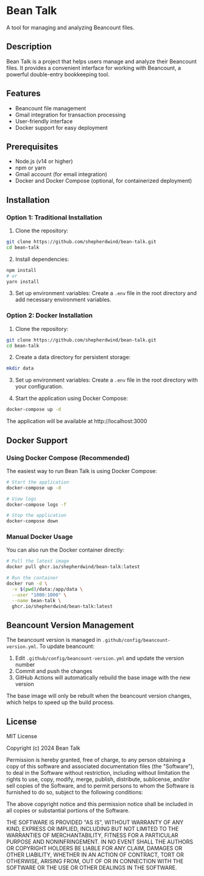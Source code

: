 # Bean Talk

A tool for managing and analyzing Beancount files.

## Description

Bean Talk is a project that helps users manage and analyze their Beancount files. It provides a convenient interface for working with Beancount, a powerful double-entry bookkeeping tool.

## Features

- Beancount file management
- Gmail integration for transaction processing
- User-friendly interface
- Docker support for easy deployment

## Prerequisites

- Node.js (v14 or higher)
- npm or yarn
- Gmail account (for email integration)
- Docker and Docker Compose (optional, for containerized deployment)

## Installation

### Option 1: Traditional Installation

1. Clone the repository:
```bash
git clone https://github.com/shepherdwind/bean-talk.git
cd bean-talk
```

2. Install dependencies:
```bash
npm install
# or
yarn install
```

3. Set up environment variables:
Create a `.env` file in the root directory and add necessary environment variables.

### Option 2: Docker Installation

1. Clone the repository:
```bash
git clone https://github.com/shepherdwind/bean-talk.git
cd bean-talk
```

2. Create a data directory for persistent storage:
```bash
mkdir data
```

3. Set up environment variables:
Create a `.env` file in the root directory with your configuration.

4. Start the application using Docker Compose:
```bash
docker-compose up -d
```

The application will be available at http://localhost:3000

## Docker Support

### Using Docker Compose (Recommended)

The easiest way to run Bean Talk is using Docker Compose:

```bash
# Start the application
docker-compose up -d

# View logs
docker-compose logs -f

# Stop the application
docker-compose down
```

### Manual Docker Usage

You can also run the Docker container directly:

```bash
# Pull the latest image
docker pull ghcr.io/shepherdwind/bean-talk:latest

# Run the container
docker run -d \
  -v $(pwd)/data:/app/data \
  --user "1000:1000" \
  --name bean-talk \
  ghcr.io/shepherdwind/bean-talk:latest
```

## Beancount Version Management

The beancount version is managed in `.github/config/beancount-version.yml`. To update beancount:

1. Edit `.github/config/beancount-version.yml` and update the version number
2. Commit and push the changes
3. GitHub Actions will automatically rebuild the base image with the new version

The base image will only be rebuilt when the beancount version changes, which helps to speed up the build process.

## License

MIT License

Copyright (c) 2024 Bean Talk

Permission is hereby granted, free of charge, to any person obtaining a copy
of this software and associated documentation files (the "Software"), to deal
in the Software without restriction, including without limitation the rights
to use, copy, modify, merge, publish, distribute, sublicense, and/or sell
copies of the Software, and to permit persons to whom the Software is
furnished to do so, subject to the following conditions:

The above copyright notice and this permission notice shall be included in all
copies or substantial portions of the Software.

THE SOFTWARE IS PROVIDED "AS IS", WITHOUT WARRANTY OF ANY KIND, EXPRESS OR
IMPLIED, INCLUDING BUT NOT LIMITED TO THE WARRANTIES OF MERCHANTABILITY,
FITNESS FOR A PARTICULAR PURPOSE AND NONINFRINGEMENT. IN NO EVENT SHALL THE
AUTHORS OR COPYRIGHT HOLDERS BE LIABLE FOR ANY CLAIM, DAMAGES OR OTHER
LIABILITY, WHETHER IN AN ACTION OF CONTRACT, TORT OR OTHERWISE, ARISING FROM,
OUT OF OR IN CONNECTION WITH THE SOFTWARE OR THE USE OR OTHER DEALINGS IN THE
SOFTWARE. 